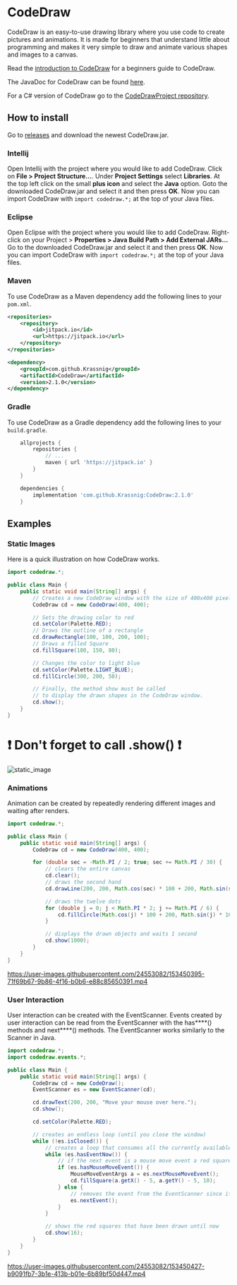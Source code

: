 # CodeDraw

CodeDraw is an easy-to-use drawing library where you use code to create pictures and animations.
It is made for beginners that understand little about programming
and makes it very simple to draw and animate various shapes and images to a canvas.

Read the [introduction to CodeDraw](https://github.com/Krassnig/CodeDraw/blob/master/INTRODUCTION.md)
for a beginners guide to CodeDraw.

The JavaDoc for CodeDraw can be found [here](https://krassnig.github.io/CodeDrawJavaDoc/).

For a C# version of CodeDraw go to the [CodeDrawProject repository](https://github.com/Krassnig/CodeDrawProject).

## How to install

Go to [releases](https://github.com/Krassnig/CodeDraw/releases) and download the newest CodeDraw.jar.

### Intellij

Open Intellij with the project where you would like to add CodeDraw. Click on **File > Project Structure...**.
Under **Project Settings** select **Libraries**.
At the top left click on the small **plus icon** and select the **Java** option.
Goto the downloaded CodeDraw.jar and select it and then press **OK**.
Now you can import CodeDraw with ```import codedraw.*;``` at the top of your Java files.

### Eclipse

Open Eclipse with the project where you would like to add CodeDraw. Right-click on your Project > **Properties > Java Build Path > Add External JARs...**
Go to the downloaded CodeDraw.jar and select it and then press **OK**.
Now you can import CodeDraw with ```import codedraw.*;``` at the top of your Java files.


### Maven
To use CodeDraw as a Maven dependency add the following lines to your `pom.xml`.
```xml
<repositories>
	<repository>
	    <id>jitpack.io</id>
	    <url>https://jitpack.io</url>
	</repository>
</repositories>
```

```xml
<dependency>
	<groupId>com.github.Krassnig</groupId>
	<artifactId>CodeDraw</artifactId>
	<version>2.1.0</version>
</dependency>
```

### Gradle
To use CodeDraw as a Gradle dependency add the following lines to your `build.gradle`.
```groovy
	allprojects {
		repositories {
			// ...
			maven { url 'https://jitpack.io' }
		}
	}
```

```groovy
	dependencies {
		implementation 'com.github.Krassnig:CodeDraw:2.1.0'
	}
```
## Examples

### Static Images

Here is a quick illustration on how CodeDraw works.

```java
import codedraw.*;

public class Main {
	public static void main(String[] args) {
		// Creates a new CodeDraw window with the size of 400x400 pixel
		CodeDraw cd = new CodeDraw(400, 400);

		// Sets the drawing color to red
		cd.setColor(Palette.RED);
		// Draws the outline of a rectangle
		cd.drawRectangle(100, 100, 200, 100);
		// Draws a filled Square
		cd.fillSquare(180, 150, 80);

		// Changes the color to light blue
		cd.setColor(Palette.LIGHT_BLUE);
		cd.fillCircle(300, 200, 50);

		// Finally, the method show must be called
		// to display the drawn shapes in the CodeDraw window.
		cd.show();
	}
}
```
# ❗ Don't forget to call .show() ❗

![static_image](https://user-images.githubusercontent.com/24553082/153450298-403d3adc-87f9-476e-82a4-48aeac21ec90.png)

### Animations

Animation can be created by repeatedly rendering different images and waiting after renders.

```java
import codedraw.*;

public class Main {
	public static void main(String[] args) {
		CodeDraw cd = new CodeDraw(400, 400);

		for (double sec = -Math.PI / 2; true; sec += Math.PI / 30) {
			// clears the entire canvas
			cd.clear();
			// draws the second hand
			cd.drawLine(200, 200, Math.cos(sec) * 100 + 200, Math.sin(sec) * 100 + 200);

			// draws the twelve dots
			for (double j = 0; j < Math.PI * 2; j += Math.PI / 6) {
				cd.fillCircle(Math.cos(j) * 100 + 200, Math.sin(j) * 100 + 200, 4);
			}

			// displays the drawn objects and waits 1 second
			cd.show(1000);
		}
	}
}
```

https://user-images.githubusercontent.com/24553082/153450395-71f69b67-9b86-4f16-b0b6-e88c85650391.mp4

### User Interaction

User interaction can be created with the EventScanner.
Events created by user interaction can be read from the EventScanner
with the has****() methods and next****() methods.
The EventScanner works similarly to the Scanner in Java.

```java
import codedraw.*;
import codedraw.events.*;

public class Main {
	public static void main(String[] args) {
		CodeDraw cd = new CodeDraw();
		EventScanner es = new EventScanner(cd);

		cd.drawText(200, 200, "Move your mouse over here.");
		cd.show();

		cd.setColor(Palette.RED);

		// creates an endless loop (until you close the window)
		while (!es.isClosed()) {
			// creates a loop that consumes all the currently available events
			while (es.hasEventNow()) {
				// if the next event is a mouse move event a red square will be drawn at its location
				if (es.hasMouseMoveEvent()) {
					MouseMoveEventArgs a = es.nextMouseMoveEvent();
					cd.fillSquare(a.getX() - 5, a.getY() - 5, 10);
				} else {
					// removes the event from the EventScanner since it is not a MouseMoveEvent
					es.nextEvent();
				}
			}

			// shows the red squares that have been drawn until now
			cd.show(16);
		}
	}
}
```

https://user-images.githubusercontent.com/24553082/153450427-b9091fb7-3b1e-413b-b01e-6b89bf50d447.mp4
